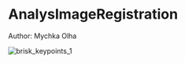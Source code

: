 # AnalysImageRegistration

Author: Mychka Olha

![brisk_keypoints_1](https://user-images.githubusercontent.com/35775825/207939869-eaa4ad62-5fbc-49c9-8564-5d329c8caf69.jpg)

